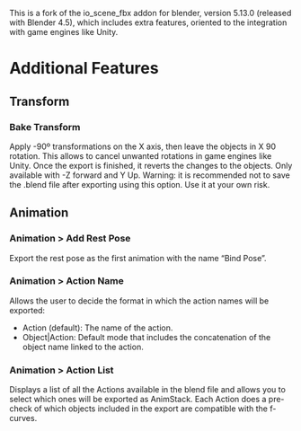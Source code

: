
This is a fork of the io_scene_fbx addon for blender, version 5.13.0 (released with Blender 4.5), which includes extra features, oriented to the integration with game engines like Unity.

# Additional Features
## Transform
### Bake Transform
Apply -90º transformations on the X axis, then leave the objects in X 90 rotation. This allows to cancel unwanted rotations in game engines like Unity.
Once the export is finished, it reverts the changes to the objects.
Only available with -Z forward and Y Up.
Warning: it is recommended not to save the .blend file after exporting using this option. Use it at your own risk.

## Animation

### Animation > Add Rest Pose
Export the rest pose as the first animation with the name “Bind Pose”.

### Animation > Action Name
Allows the user to decide the format in which the action names will be exported:
- Action (default): The name of the action.
- Object|Action: Default mode that includes the concatenation of the object name linked to the action.

### Animation > Action List
Displays a list of all the Actions available in the blend file and allows you to select which ones will be exported as AnimStack.
Each Action does a pre-check of which objects included in the export are compatible with the f-curves.